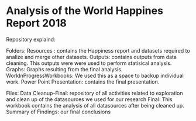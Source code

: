 # Analysis of the World Happines Report 2018

Repository explaind:

Folders:
Resources : contains the Happiness report and datasets required to analize and merge other datasets.
Outputs: contains outputs from data cleaning. This outputs were were used to perform statisical analysis.
Graphs: Graphs resulting from the final analysis.
WorkInProgressWorkbooks: We used this as a space to backup individual work.
Power Point Presentation: contains the final presentation.

Files:
Data Cleanup-Final: repository of all activities related to exploration and clean up of the datasources we used for our research
Final: This workbook contains the analysis of all datasources after being cleaned up.
Summary of Findings: our final conclusions


